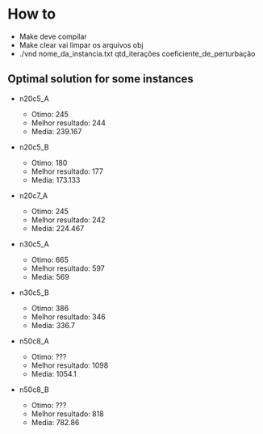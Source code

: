 # How to

- Make deve compilar
- Make clear vai limpar os arquivos obj
- ./vnd nome_da_instancia.txt qtd_iterações coeficiente_de_perturbação 

## Optimal solution for some instances

- n20c5_A
  - Otimo: 245
  - Melhor resultado: 244
  - Media: 239.167

- n20c5_B
  - Otimo: 180
  - Melhor resultado: 177
  - Media: 173.133

- n20c7_A
  - Otimo: 245
  - Melhor resultado: 242
  - Media: 224.467

- n30c5_A
  - Otimo: 665
  - Melhor resultado: 597
  - Media: 569

- n30c5_B
  - Otimo: 386
  - Melhor resultado: 346
  - Media: 336.7

- n50c8_A
  - Otimo: ???
  - Melhor resultado: 1098
  - Media: 1054.1

- n50c8_B
  - Otimo: ???
  - Melhor resultado: 818
  - Media: 782.86
